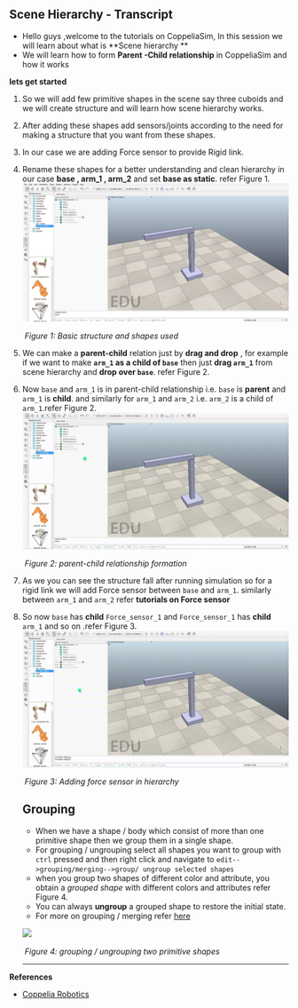 <!-- <center><img src="http://mooc.e-yantra.org/img/eYantra_logo.svg" alt="e-yantra_logo" style="scale:75%;" /></center> -->

<style>
.back{
	position: fixed;
	width: 250px;
	height: 250px;
	top: 50%;
	left: 50%;
    margin-top: auto; 
    margin-left: auto; 
	opacity: 0.15;
    z-index: -1;
	}
</style>



<!-- <img src="http://mooc.e-yantra.org/img/EyantraLogoMini.png" class="back"> -->

## Scene Hierarchy - Transcript

- Hello guys ,welcome to the tutorials on CoppeliaSim, In this session we will learn about what is **Scene hierarchy **
- We will learn how to form **Parent -Child relationship** in CoppeliaSim and how it works 

**lets get started**

1. So we will add few primitive shapes in the scene say three cuboids and we will create structure and will learn how scene hierarchy works.

2. After adding these shapes add sensors/joints according to the need for making a structure that you want from these shapes.

3. In our case we are adding Force sensor to provide Rigid link. 

4. Rename these shapes for a better understanding and clean hierarchy in our case **base , arm_1 , arm_2** and set **base as static**. refer Figure 1.![](https://raw.githubusercontent.com/abh33/CoppeliaSim_MOOC_Assets/master/Module_1/LeD%201.4-Object%20Properties%20and%20Scene%20hierarchy/LeD%201.4(b)-Scene%20Hierarchy/Transcript/LeD_1.4(b)_Transcript_%20Figure_1.JPG)

   ​                                                                             *Figure 1: Basic structure and shapes used*  

5. We can make a **parent-child** relation just by **drag and drop** , for example if we want to make **`arm_1` as a child of `base`** then just **drag `arm_1`** from scene hierarchy and **drop over `base`**. refer Figure 2.

6. Now `base` and `arm_1` is in parent-child relationship i.e. `base` is **parent** and `arm_1` is **child**. and similarly for `arm_1` and `arm_2` i.e. `arm_2` is a child of `arm_1`.refer Figure 2.![](https://raw.githubusercontent.com/abh33/CoppeliaSim_MOOC_Assets/master/Module_1/LeD%201.4-Object%20Properties%20and%20Scene%20hierarchy/LeD%201.4(b)-Scene%20Hierarchy/Transcript/LeD_1.4(b)_Transcript_%20Figure_2.gif)

   ​                                                                        *Figure 2: parent-child relationship formation*

7. As we you can see the structure fall after running simulation so for a rigid link we will add Force sensor between `base`  and `arm_1`. similarly between `arm_1` and `arm_2` refer **tutorials on Force sensor**

8. So now `base` has **child** `Force_sensor_1` and `Force_sensor_1` has **child** `arm_1` and so on .refer Figure 3.![](https://raw.githubusercontent.com/abh33/CoppeliaSim_MOOC_Assets/master/Module_1/LeD%201.4-Object%20Properties%20and%20Scene%20hierarchy/LeD%201.4(b)-Scene%20Hierarchy/Transcript/LeD_1.4(b)_Transcript_%20Figure_3.gif)

   ​                                                                                   *Figure 3: Adding force sensor in hierarchy*

   

   ## Grouping
   
   - When we have a shape / body which consist of more than one primitive shape then we group them in a single shape.
   - For grouping / ungrouping select all shapes you want to group with `ctrl` pressed and then right click and navigate to `edit-->grouping/merging-->group/ ungroup selected shapes`
   - when you group two shapes of different color and attribute, you obtain a *grouped shape* with different colors and attributes refer Figure 4.
   - You can always **ungroup** a grouped shape to restore the initial state.
   - For more on grouping / merging refer [here](https://forum.coppeliarobotics.com/viewtopic.php?t=2545)
   
   ![](https://raw.githubusercontent.com/abh33/CoppeliaSim_MOOC_Assets/master/Module_1/LeD%201.4-Object%20Properties%20and%20Scene%20hierarchy/LeD%201.4(b)-Scene%20Hierarchy/Transcript/LeD_1.4(b)_Transcript_%20Figure_4.gif)
   
   ​                                                                 *Figure 4: grouping / ungrouping two primitive shapes*
   
   
   
   -------------------------------------------------------------------------------------------------------------------------------------------------------------------------------------

**References**

- [Coppelia Robotics](https://www.coppeliarobotics.com/)

